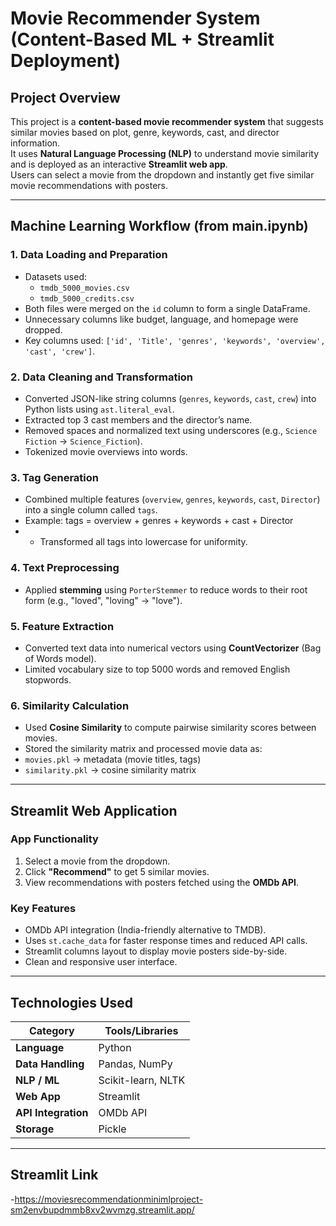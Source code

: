 # Movie Recommender System (Content-Based ML + Streamlit Deployment)

## Project Overview
This project is a **content-based movie recommender system** that suggests similar movies based on plot, genre, keywords, cast, and director information.  
It uses **Natural Language Processing (NLP)** to understand movie similarity and is deployed as an interactive **Streamlit web app**.  
Users can select a movie from the dropdown and instantly get five similar movie recommendations with posters.

---

## Machine Learning Workflow (from main.ipynb)

### 1. Data Loading and Preparation
- Datasets used:
  - `tmdb_5000_movies.csv`
  - `tmdb_5000_credits.csv`
- Both files were merged on the `id` column to form a single DataFrame.
- Unnecessary columns like budget, language, and homepage were dropped.
- Key columns used: `['id', 'Title', 'genres', 'keywords', 'overview', 'cast', 'crew']`.

### 2. Data Cleaning and Transformation
- Converted JSON-like string columns (`genres`, `keywords`, `cast`, `crew`) into Python lists using `ast.literal_eval`.
- Extracted top 3 cast members and the director’s name.
- Removed spaces and normalized text using underscores (e.g., `Science Fiction` → `Science_Fiction`).
- Tokenized movie overviews into words.

### 3. Tag Generation
- Combined multiple features (`overview`, `genres`, `keywords`, `cast`, `Director`) into a single column called `tags`.
- Example:
tags = overview + genres + keywords + cast + Director
- - Transformed all tags into lowercase for uniformity.

### 4. Text Preprocessing
- Applied **stemming** using `PorterStemmer` to reduce words to their root form (e.g., "loved", "loving" → "love").

### 5. Feature Extraction
- Converted text data into numerical vectors using **CountVectorizer** (Bag of Words model).
- Limited vocabulary size to top 5000 words and removed English stopwords.

### 6. Similarity Calculation
- Used **Cosine Similarity** to compute pairwise similarity scores between movies.
- Stored the similarity matrix and processed movie data as:
- `movies.pkl` → metadata (movie titles, tags)
- `similarity.pkl` → cosine similarity matrix

---

## Streamlit Web Application

### App Functionality
1. Select a movie from the dropdown.
2. Click **"Recommend"** to get 5 similar movies.
3. View recommendations with posters fetched using the **OMDb API**.

### Key Features
- OMDb API integration (India-friendly alternative to TMDB).
- Uses `st.cache_data` for faster response times and reduced API calls.
- Streamlit columns layout to display movie posters side-by-side.
- Clean and responsive user interface.

---

## Technologies Used

| Category | Tools/Libraries |
|-----------|----------------|
| **Language** | Python |
| **Data Handling** | Pandas, NumPy |
| **NLP / ML** | Scikit-learn, NLTK |
| **Web App** | Streamlit |
| **API Integration** | OMDb API |
| **Storage** | Pickle |

---

## Streamlit Link 
-https://moviesrecommendationminimlproject-sm2envbupdmmb8xv2wvmzg.streamlit.app/
